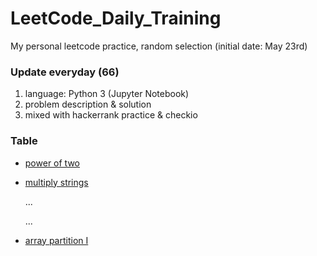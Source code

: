 # LeetCode_Daily_Training
My personal leetcode practice, random selection (initial date: May 23rd)
### Update everyday (66)
1) language: Python 3 (Jupyter Notebook)
2) problem description & solution 
3) mixed with hackerrank practice & checkio
### Table
* [power of two](https://github.com/xlyue92/LeetCode_Daily_Training/blob/master/%20power%20of%20two.ipynb)
* [multiply strings](https://github.com/xlyue92/LeetCode_Daily_Training/blob/master/multiply%20strings.ipynb)

     ...
     
     ...
   
* [array partition I](https://github.com/xlyue92/LeetCode_Daily_Training/blob/master/array%20partition%20I.ipynb)
